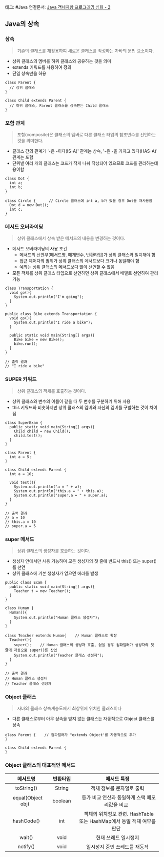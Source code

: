 태그: #Java 
연결문서: [Java 객체지향 프로그래밍 심화 - 2](Java%20객체지향%20프로그래밍%20심화%20-%202.md)

## Java의 상속

### 상속

> 기존의 클래스를 재활용하여 새로운 클래스를 작성하는 자바의 문법 요소이다.

-   상위 클래스의 멤버를 하위 클래스와 공유하는 것을 의미
-   extends 키워드를 사용하여 정의
-   단일 상속만을 허용

```
class Parent {
  // 상위 클래스
}

class Child extends Parent {
  // 하위 클래스, Parent 클래스를 상속받는 Child 클래스
}
```

### 포함 관계

> 포함(composite)은 클래스의 멤버로 다른 클래스 타입의 참조변수를 선언하는 것을 의미한다.

-   클래스 간의 관계가 '-은 -이다(IS-A)' 관계는 상속, '-은 -을 가지고 있다(HAS-A)' 관계는 포함
-   단위별 여러 개의 클래스는 코드가 작게 나눠 작성되어 있으므로 코드를 관리하는데 용이함

```
class Dot {
  int a;
  int b;
}

class Circle {      // Circle 클래스에 int a, b가 있을 경우 Dot을 재사용함
  Dot d = new Dot();
  int c;
}
```

### 메서드 오버라이딩

> 상위 클래스에서 상속 받은 메서드의 내용을 변경하는 것이다.

-   메서드 오버라이딩의 사용 조건
    -   메서드의 선언부(메서드명, 매개변수, 반환타입)가 상위 클래스와 일치해야 함
    -   접근 제어자의 범위가 상위 클래스의 메서드보다 크거나 동일해야 함
    -   예외는 상위 클래스의 메서드보다 많이 선언할 수 없음
-   모든 객체를 상위 클래스 타입으로 선언하면 상위 클래스에서 배열로 선언하여 관리 가능

```
class Transportation {
  void go(){
    System.out.println("I'm going");
  }
}

public class Bike extends Transportation {
  void go(){
    System.out.println("I ride a bike");
  }

  public static void main(String[] args){
    Bike bike = new Bike();
    bike.run();
  }
}

// 출력 결과
// "I ride a bike"
```

### SUPER 키워드

> 상위 클래스의 객체를 호출하는 것이다.

-   상위 클래스와 변수의 이름이 같을 때 두 변수를 구분하기 위해 사용
-   this 키워드와 비슷하지만 상위 클래스의 멤버와 자신의 멤버를 구별하는 것이 차이점

```
class SuperExam {
  public static void main(String[] args){
    Child child = new Child();
    child.test();
  }
}

class Parent {
  int a = 5;
}

class Child extends Parent {
  int a = 10;

  void test(){
    System.out.println("a = " + a);
    System.out.println("this.a = " + this.a);
    System.out.println("super.a = " + super.a);
  }
}

// 출력 결과
// a = 10
// this.a = 10
// super.a = 5
```

### super 메서드

> 상위 클래스의 생성자를 호출하는 것이다.

-   생성자 안에서만 사용 가능하며 모든 생성자의 첫 줄에 반드시 this() 또는 super()를 선언
-   상위 클래스에 기본 생성자가 없으면 에러를 발생

```
public class Exam {
  public static void main(String[] args){
    Teacher t = new Teacher();
  }
}

class Human {
  Human(){
    System.out.println("Human 클래스 생성자");
  }
}

class Teacher extends Human{    // Human 클래스로 확장
  Teacher(){
    super();    // Human 클래스의 생성자 호출, 없을 경우 컴파일러가 생성자의 첫 줄에 자동으로 super()를 삽입
    System.out.println("Teacher 클래스 생성자");
  }
}

// 출력 결과
// Human 클래스 생성자
// Teacher 클래스 생성자
```

### Object 클래스

> 자바의 클래스 상속계층도에서 최상위에 위치한 클래스이다

-   다른 클래스로부터 아무 상속을 받지 않는 클래스는 자동적으로 Object 클래스를 상속

```
class Parent {    // 컴파일러가 "extends Object'를 자동적으로 추가
}

class Child extends Parent {
}
```

### Object 클래스의 대표적인 메서드

|   메서드명   |   반환타입   |   메서드 특징   |
| :-: | :-: | :-: |
|   toString()   |   String   |   객체 정보를 문자열로 출력   |
|   equal(Object obj)   |   boolean   |   등가 비교 연산과 동일하게 스택 메모리값을 비교   |
|   hashCode()   |   int   |   객체의 위치정보 관련. HashTable 또는 HashMap에서 동일 객체 여부를 판단   |
|   wait()   |   void   |   현재 쓰레드 일시정지   |
|   notify()   |   void   |   일시정지 중인 쓰레드를 재동작   |
